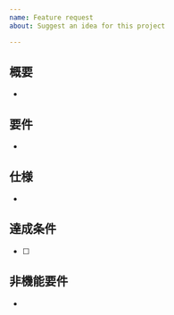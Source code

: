 ```yaml
---
name: Feature request
about: Suggest an idea for this project

---
```


<!--
Please search existing issues to avoid creating duplicates.

Describe the feature you'd like. 

Thank you!
-->

## 概要

- 

## 要件

- 

## 仕様

- 

## 達成条件

- [ ] 
## 非機能要件

- 
